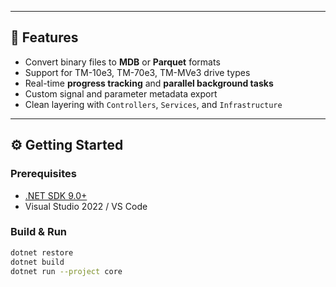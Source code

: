 
---

## 🚀 Features

- Convert binary files to **MDB** or **Parquet** formats
- Support for TM-10e3, TM-70e3, TM-MVe3 drive types
- Real-time **progress tracking** and **parallel background tasks**
- Custom signal and parameter metadata export
- Clean layering with `Controllers`, `Services`, and `Infrastructure`

---

## ⚙️ Getting Started

### Prerequisites
- [.NET SDK 9.0+](https://dotnet.microsoft.com/en-us/download)
- Visual Studio 2022 / VS Code

### Build & Run

```bash
dotnet restore
dotnet build
dotnet run --project core
